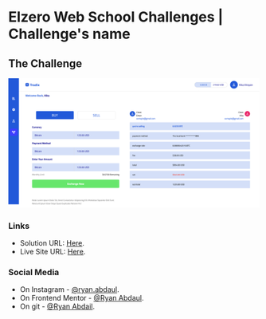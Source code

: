 # Elzero Web School Challenges | Challenge's name
## The Challenge
<img src="Screenshot 2024-03-14 at 16-12-20 Tradix.png"/>

### Links
- Solution URL: [Here](https://github.com/RyanAbdaul/Tradx-main-page).
- Live Site URL: [Here](https://ryanabdaul.github.io/Tradx-main-page/).

### Social Media
- On Instagram - [@ryan.abdaul](https://www.instagram.com/ryan.abdaul/).
- On Frontend Mentor - [@Ryan Abdaul](https://www.frontendmentor.io/profile/RyanAbdaul).
- On git - [@Ryan Abdail](https://github.com/RyanAbdaul).